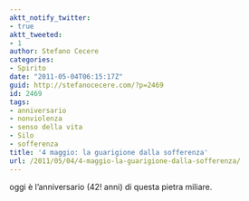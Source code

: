 ```yaml
---
aktt_notify_twitter:
- true
aktt_tweeted:
- 1
author: Stefano Cecere
categories:
- Spirito
date: "2011-05-04T06:15:17Z"
guid: http://stefanocecere.com/?p=2469
id: 2469
tags:
- anniversario
- nonviolenza
- senso della vita
- Silo
- sofferenza
title: '4 maggio: la guarigione dalla sofferenza'
url: /2011/05/04/4-maggio-la-guarigione-dalla-sofferenza/
---
```


oggi è l&#8217;anniversario (42! anni) di questa pietra miliare.
